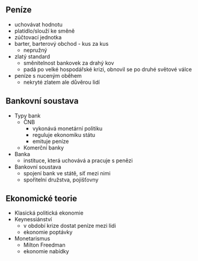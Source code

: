 ## Peníze

- uchovávat hodnotu
- platidlo/slouží ke směně
- zúčtovací jednotka
- barter, barterový obchod - kus za kus
  - nepružný
- zlatý standard
  - směnitelnost bankovek za drahý kov
  - padá po velké hospodářské krizi, obnovil se po druhé světové válce
- peníze s nuceným oběhem
  - nekryté zlatem ale důvěrou lidí

## Bankovní soustava

- Typy bank
  - ČNB
    - vykonává monetární politiku
    - reguluje ekonomiku státu
    - emituje peníze
  - Komerční banky
- Banka
  - instituce, která uchovává a pracuje s penězi
- Bankovní soustava
  - spojení bank ve státě, síť mezi nimi
  - spořitelní družstva, pojišťovny

## Ekonomické teorie

- Klasická politická ekonomie
- Keynessiánství
  - v období krize dostat peníze mezi lidi
  - ekonomie poptávky
- Monetarismus
  - Milton Freedman
  - ekonomie nabídky
